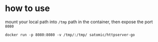 # how to use
mount your local path into `/tmp` path in the container, then expose the port `8080`
```
docker run -p 8080:8080 -v /tmp/:/tmp/ satomic/httpserver-go
```


